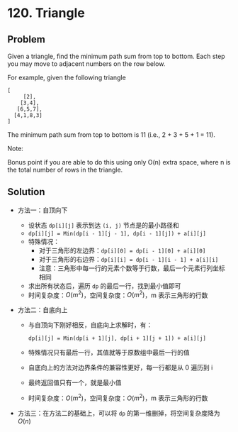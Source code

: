# 120. Triangle
## Problem

Given a triangle, find the minimum path sum from top to bottom. Each step you may move to adjacent numbers on the row below.

For example, given the following triangle

```
[
     [2],
    [3,4],
   [6,5,7],
  [4,1,8,3]
]
```


The minimum path sum from top to bottom is 11 (i.e., 2 + 3 + 5 + 1 = 11).

Note:

Bonus point if you are able to do this using only O(n) extra space, where n is the total number of rows in the triangle.

## Solution

- 方法一：自顶向下

  - 设状态 `dp[i][j]` 表示到达 `(i, j)` 节点是的最小路径和
  - `dp[i][j] = Min(dp[i - 1][j - 1], dp[i - 1][j]) + a[i][j]`
  - 特殊情况：
    - 对于三角形的左边界：`dp[i][0] = dp[i - 1][0] + a[i][0]`
    - 对于三角形的右边界：`dp[i][i] = dp[i - 1][i - 1] + a[i][i]`
    - 注意：三角形中每一行的元素个数等于行数，最后一个元素行列坐标相同
  - 求出所有状态后，遍历 `dp` 的最后一行，找到最小值即可
  - 时间复杂度：$O(m^2)$，空间复杂度：$O(m^2)$，m 表示三角形的行数

- 方法二：自底向上

  - 与自顶向下刚好相反，自底向上求解时，有：

    `dp[i][j] = Min(dp[i + 1][j], dp[i + 1][j + 1]) + a[i][j]`

  - 特殊情况只有最后一行，其值就等于原数组中最后一行的值

  - 自底向上的方法对边界条件的兼容性更好，每一行都是从 0 遍历到 i

  - 最终返回值只有一个，就是最小值

  - 时间复杂度：$O(m^2)$，空间复杂度：$O(m^2)$，m 表示三角形的行数

- 方法三：在方法二的基础上，可以将 `dp` 的第一维删掉，将空间复杂度降为 $O(n)$

  